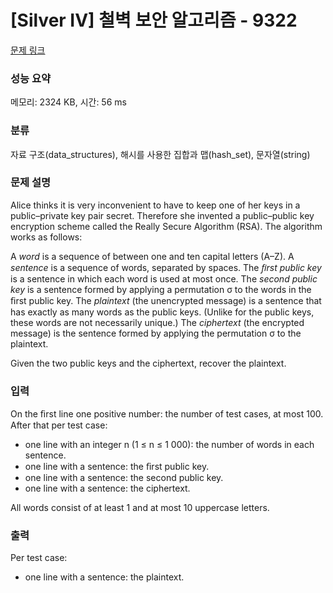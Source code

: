 # [Silver IV] 철벽 보안 알고리즘 - 9322 

[문제 링크](https://www.acmicpc.net/problem/9322) 

### 성능 요약

메모리: 2324 KB, 시간: 56 ms

### 분류

자료 구조(data_structures), 해시를 사용한 집합과 맵(hash_set), 문자열(string)

### 문제 설명

<p>Alice thinks it is very inconvenient to have to keep one of her keys in a public–private key pair secret. Therefore she invented a public–public key encryption scheme called the Really Secure Algorithm (RSA). The algorithm works as follows:</p>

<p>A <em>word</em> is a sequence of between one and ten capital letters (A–Z). A <em>sentence</em> is a sequence of words, separated by spaces. The <em>ﬁrst public key</em> is a sentence in which each word is used at most once. The <em>second public key</em> is a sentence formed by applying a permutation σ to the words in the ﬁrst public key. The <em>plaintext</em> (the unencrypted message) is a sentence that has exactly as many words as the public keys. (Unlike for the public keys, these words are not necessarily unique.) The <em>ciphertext</em> (the encrypted message) is the sentence formed by applying the permutation σ to the plaintext.</p>

<p>Given the two public keys and the ciphertext, recover the plaintext.</p>

### 입력 

 <p>On the ﬁrst line one positive number: the number of test cases, at most 100. After that per test case:</p>

<ul>
	<li>one line with an integer n (1 ≤ n ≤ 1 000): the number of words in each sentence.</li>
	<li>one line with a sentence: the ﬁrst public key.</li>
	<li>one line with a sentence: the second public key.</li>
	<li>one line with a sentence: the ciphertext.</li>
</ul>

<p>All words consist of at least 1 and at most 10 uppercase letters.</p>

### 출력 

 <p>Per test case:</p>

<ul>
	<li>one line with a sentence: the plaintext.</li>
</ul>

